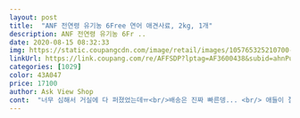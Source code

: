 ```yaml
---
layout: post 
title:  "ANF 전연령 유기농 6Free 연어 애견사료, 2kg, 1개" 
description: ANF 전연령 유기농 6Fr ..
date: 2020-08-15 08:32:33 
img: https://static.coupangcdn.com/image/retail/images/105765325210700-ba86cd7c-21d7-4469-81d0-f2ea046ab472.jpg 
linkUrl: https://link.coupang.com/re/AFFSDP?lptag=AF3600438&subid=ahnPublicAsk&pageKey=1795713285&itemId=3054962864&vendorItemId=71042963328&traceid=V0-113-e1eb7a35af2bf458 
categories: [1029] 
color: 43A047 
price: 17100 
author: Ask View Shop 
cont:  "너무 심해서 거실에 다 퍼졌었는데ㅠ<br/>배송은 진짜 빠른뎅... <br/> 애들이 잘 안먹어오ㅠㅠㅠㅠㅠ<br/>변도 이쁘게 싸용 ㅎㅎ<br/>오자마자 폭풍흡입 하네요 ㅋㅋ<br/>원래 꾸준히 먹이던 사료가 있었는데<br/>원래 사료 바뀌면 잘 안먹는데 기호성이 꽤<br/>이 제품 사료들 중 유일하게 연어만 잘먹어요 <br/>이건 안 그러네용 냄새 거의 안 나고<br/>좋은 편인거 같아요 ㅎㅎ 심지어 원래 먹던 사료는<br/>쳐다도 안 봄ㅎ 변 냄새도 원래 먹이던 사료는<br/>최근에 계속 설사하길래 찜찜해서 바꿔봤는데<br/>" 
---
```

